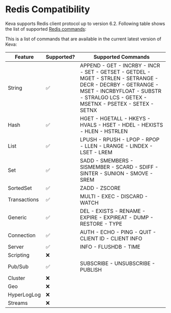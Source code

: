 # Redis Compatibility

Keva supports Redis client protocol up to version 6.2. Following table shows the list of supported [Redis commands](https://redis.io/commands):

This is a list of commands that are available in the current latest version of Keva:

| Feature      | Supported? | Supported Commands                                                                                                                                                                               |
|--------------|------------|--------------------------------------------------------------------------------------------------------------------------------------------------------------------------------------------------|
| String       | ✅          | APPEND - GET - INCRBY - INCR - SET - GETSET - GETDEL - MGET - STRLEN - SETRANGE - DECR - DECRBY - GETRANGE - MSET - INCRBYFLOAT - SUBSTR - STRALGO LCS - GETEX - MSETNX - PSETEX - SETEX - SETNX |
| Hash         | ✅          | HGET - HGETALL - HKEYS - HVALS - HSET - HDEL - HEXISTS - HLEN - HSTRLEN                                                                                                                          |
| List         | ✅          | LPUSH - RPUSH - LPOP - RPOP - LLEN - LRANGE - LINDEX - LSET - LREM                                                                                                                               |
| Set          | ✅          | SADD - SMEMBERS - SISMEMBER - SCARD - SDIFF - SINTER - SUNION - SMOVE - SREM                                                                                                                     |
| SortedSet    | ✅          | ZADD - ZSCORE                                                                                                                                                                                    |
| Transactions | ✅          | MULTI - EXEC - DISCARD - WATCH                                                                                                                                                                   |
| Generic      | ✅          | DEL - EXISTS - RENAME - EXPIRE - EXPIREAT - DUMP - RESTORE - TYPE                                                                                                                                |
| Connection   | ✅          | AUTH - ECHO - PING - QUIT - CLIENT ID - CLIENT INFO                                                                                                                                              |
| Server       | ✅          | INFO - FLUSHDB - TIME                                                                                                                                                                            |
| Scripting    | ❌          |                                                                                                                                                                                                  |
| Pub/Sub      | ✅          | SUBSCRIBE - UNSUBSCRIBE - PUBLISH                                                                                                                                                                |
| Cluster      | ❌          |                                                                                                                                                                                                  |
| Geo          | ❌          |                                                                                                                                                                                                  |
| HyperLogLog  | ❌          |                                                                                                                                                                                                  |
| Streams      | ❌          |                                                                                                                                                                                                  |
